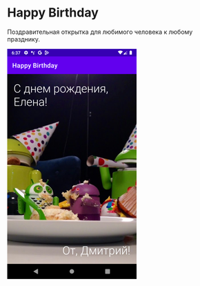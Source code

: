 # Happy Birthday

Поздравительная открытка для любимого человека к любому празднику.

![](app/src/main/res/drawable/screenshot_20220829_155500.png)